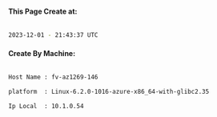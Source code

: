 
   
#### This Page Create at:

```bash

2023-12-01 - 21:43:37 UTC

```

#### Create By Machine:

```bash

Host Name : fv-az1269-146

platform  : Linux-6.2.0-1016-azure-x86_64-with-glibc2.35

Ip Local  : 10.1.0.54

```


